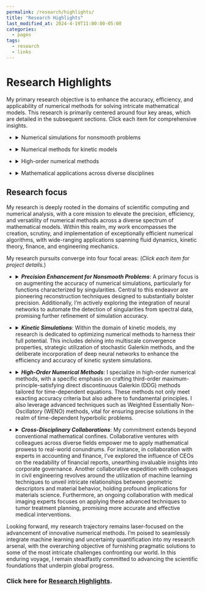 ```yaml
---
permalink: /research/highlights/
title: "Research Highlights"
last_modified_at: 2024-4-19T11:00:00-05:00
categories:
  - pages
tags:
  - research
  - links
---
```


# Research Highlights
My primary research objective is to enhance the accuracy, efficiency, and applicability of numerical methods for solving intricate mathematical models. This research is primarily centered around four key areas, which are detailed in the subsequent sections. Click each item for comprehensive insights.

* <details> <summary>Numerical simulations for nonsmooth problems</summary>
  At the core of my research lies the goal of resolving the issue of low accuracy encountered in functions with singularities. I have developed innovative reconstruction methods that significantly enhance the accuracy of simulations of problems with singular data. Additionally, I have introduced a singularity-enriched basis for LDG methods, designed specifically to address the challenges posed by fractional diffusion equations featuring non-smooth solutions. More recently, I have been working on a sophisticated neural network-based approach aimed at automating the detection of singularities from spectral data.
  <details><summary>Project 1: Postprocessing techniques</summary> To be added.  </details>
  <details><summary>Project 2: Solution-enriched numerical methods</summary> To be added.  </details>
  <details><summary>Project 3: Neural network-base singularity detectors</summary> To be added.  </details>
</details>

* <details> <summary>Numerical methods for kinetic models</summary>
  Through the development of innovative methods, new combinations of powerful approaches, and adapting such cutting-edge ideas as DNN, I have worked to push the boundaries of numerical methods for kinetic models, seeking innovative solutions to improve accuracy, efficiency, and applicability in diverse domain.
  <details><summary>Project 1: Numerical methods for simulating linear kinetic models in semiconductor devices</summary> To be added.  </details>
  <details><summary>Project 2: Numerical methods for kinetic models with uncertainties. </summary> To be added.  </details>
  <details><summary>Project 3: Fast solvers</summary> To be added.  </details>
</details>  

* <details> <summary>High-order numerical methods</summary>
  Through the development of innovative methods, new combinations of powerful approaches, and adapting such cutting-edge ideas as DNN, I have worked to push the boundaries of numerical methods for kinetic models, seeking innovative solutions to improve accuracy, efficiency, and applicability in diverse domain.
  <details><summary>Project 1: High-order numerical methods for PDEs and their applications</summary> To be added.  </details>
  <details><summary>Project 2: Structure-preserving high-order numerical schemes for time-dependent PDEs </summary> To be added.  </details>
  <!-- <details><summary>Project 3: Interpolation methods for parametric differential equation </summary> To be added.  </details> -->
</details>


* <details> <summary>Mathematical applications across diverse disciplines</summary>
  I am deeply dedicated to utilizing mathematical tools and techniques to tackle challenges and advance knowledge across diverse fields beyond the traditional realms of mathematics. To do so, I have actively collaborated on research projects with colleagues in mechanical engineering and accounting to apply my numerical algorithms and matheLmatical concepts to various scientific and engineering problems.
  <details><summary>Project 1: Application in Finance: Data processing to investigate the impact of generalist CEOs on the readability of 10-K report </summary> To be added.  </details>
  <details><summary>Project 2: Application in Civil Engineering: employing cutting-edge machine learning techniques to explore the connections between geometric descriptors and material behavior to understand the material microstructure and fracture properties </summary> To be added. </details>
</details>


<!--
* <details> <summary>Topics</summary>
  To be added.
  <details><summary>Project 1:  </summary> To be added.  </details>
  <details><summary>Project 2:  </summary> To be added.  </details>
  <details><summary>Project 3:  </summary> To be added.  </details>
</details>
-->
  
## Research focus
My research is deeply rooted in the domains of scientific computing and numerical analysis, with a core mission to elevate the precision, efficiency, and versatility of numerical methods across a diverse spectrum of mathematical models. Within this realm, my work encompasses the creation, scrutiny, and implementation of exceptionally efficient numerical algorithms, with wide-ranging applications spanning fluid dynamics, kinetic theory, finance, and engineering mechanics.

My research pursuits converge into four focal areas: (_Click each item for project details._)

* <details> <summary><em><strong>Precision Enhancement for Nonsmooth Problems</strong></em>: A primary focus is on augmenting the accuracy of numerical simulations, particularly for functions characterized by singularities. Central to this endeavor are pioneering reconstruction techniques designed to substantially bolster precision. Additionally, I’m actively exploring the integration of neural networks to automate the detection of singularities from spectral data, promising further refinement of simulation accuracy.</summary><ul>
     <li><details open><summary>Project 1: Postprocessing techniques</summary> To be added.  <a href="https://lesliechenz.github.io/webpage/_pages/slides/talk_spectral2016.pdf">slides "Recovering exponential accuracy in spectral methods involving piecewise smooth functions"</a> </details> </li>
     <li><details><summary>Project 2: Solution-enriched numerical methods</summary> To be added.  </details></li>
     <li><details><summary>Project 3: Neural network-base singularity detectors</summary> To be added.  </details></li>
</ul> 
</details>

* <details> <summary><em><strong>Kinetic Simulations</strong></em>: Within the domain of kinetic models, my research is dedicated to optimizing numerical methods to harness their full potential. This includes delving into multiscale convergence properties, strategic utilization of stochastic Galerkin methods, and the deliberate incorporation of deep neural networks to enhance the efficiency and accuracy of kinetic system simulations.</summary><ul>
    <li><details open><summary>Project 1: Numerical methods for simulating linear kinetic models in semiconductor devices</summary> To be added.  <a href="https://lesliechenz.github.io/webpage/_pages/slides/talk_WPI.pdf">slides "Multiscale Convergence Properties for Spectral Approximations of a Model Kinetic Equation"</a> </details> </li>
    <li><details><summary>Project 2: Numerical methods for kinetic models with uncertainties. </summary> To be added.  </details></li>
    <li><details><summary>Project 3: Fast solvers</summary> To be added.  </details></li>
</ul> 
</details>
 
* <details> <summary><em><strong>High-Order Numerical Methods</strong></em>: I specialize in high-order numerical methods, with a specific emphasis on crafting third-order maximum-principle-satisfying direct discontinuous Galerkin (DDG) methods tailored for time-dependent equations. These methods not only meet exacting accuracy criteria but also adhere to fundamental principles. I also leverage advanced techniques such as Weighted Essentially Non-Oscillatory (WENO) methods, vital for ensuring precise solutions in the realm of time-dependent hyperbolic problems.</summary><ul>
    <li><details><summary>Project 1: High-order numerical methods for PDEs and their applications</summary> To be added.  </details></li>
    <li><details open><summary>Project 2: Structure-preserving high-order numerical schemes for time-dependent PDEs </summary> To be added.  <a href="https://lesliechenz.github.io/webpage/_pages/slides/talk_20160302_UTK_cam.pdf">slides "Third order Maximum-Principle-Satisfying Direct DG methods for convection diffusion equations on unstructured triangular mesh"</a> </details></li>
</ul> 
</details>

* <details> <summary><em><strong>Cross-Disciplinary Collaborations</strong></em>: My commitment extends beyond conventional mathematical confines. Collaborative ventures with colleagues across diverse fields empower me to apply mathematical prowess to real-world conundrums. For instance, in collaboration with experts in accounting and finance, I’ve explored the influence of CEOs on the readability of financial reports, unearthing invaluable insights into corporate governance. Another collaborative expedition with colleagues in civil engineering revolves around the utilization of machine learning techniques to unveil intricate relationships between geometric descriptors and material behavior, holding profound implications for materials science. Furthermore, an ongoing collaboration with medical imaging experts focuses on applying these advanced techniques to tumor treatment planning, promising more accurate and effective medical interventions.</summary><ul>
    <li><details><summary>Project 1: Application in Finance: Data processing to investigate the impact of generalist CEOs on the readability of 10-K report </summary> To be added.  </details></li>
    <li><details><summary>Project 2: Application in Civil Engineering: employing cutting-edge machine learning techniques to explore the connections between geometric descriptors and material behavior to understand the material microstructure and fracture properties </summary> To be added. </details></li>
</ul> 
</details>

Looking forward, my research trajectory remains laser-focused on the advancement of innovative numerical methods. I’m poised to seamlessly integrate machine learning and uncertainty quantification into my research arsenal, with the overarching objective of furnishing pragmatic solutions to some of the most intricate challenges confronting our world. In this enduring voyage, I remain steadfastly committed to advancing the scientific foundations that underpin global progress.


<!--
* High order numerical methods
  * Discontinuous Galerkin finite element methods
  * Spectral methods, etc.

* Numerical methods for kinetic equations

* Post-processing techiniques

* Numerical methods for fractional differential equations

* Machine learning, Neural network

* Numerical methods for uncertainty quantification

* Multiscale Computational Methods
-->


<!-- [Click here for a poster on research projects.](https://lesliechenz.github.io/webpage/_pages/research_poster_20230223_UMassD_template_CAS_36x56.pdf)  -->

### Click here for [Research Highlights](https://lesliechenz.github.io/webpage/_pages/research_highlight2023.pdf).
